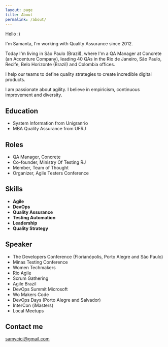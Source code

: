 ```yaml
---
layout: page
title: About
permalink: /about/
---
```


Hello :)

I'm Samanta, I'm working with Quality Assurance since 2012.

Today I'm living in São Paulo (Brazil), where I'm a QA Manager at Concrete (an Accenture Company), leading 40 QAs in the Rio de Janeiro, São Paulo, Recife, Belo Horizonte (Brazil) and Colombia offices.

I help our teams to define quality strategies to create incredible digital products.

I am passionate about agility. I believe in empiricism, continuous improvement and diversity.



## Education

* System Information from Unigranrio
* MBA Quality Assurance from UFRJ

## Roles

* QA Manager, Concrete
* Co-founder, Ministry Of Testing RJ
* Member, Team of Thought
* Organizer, Agile Testers Conference


## Skills

* **Agile**  
* **DevOps**
* **Quality Assurance**   
* **Testing Automation**
* **Leadership**  
* **Quality Strategy**     
    
    
## Speaker


* The Developers Conference (Florianópolis, Porto Alegre and São Paulo)
* Minas Testing Conference
* Women Techmakers
* Rio Agile
* Scrum Gathering
* Agile Brazil
* DevOps Summit Microsoft
* Wo Makers Code
* DevOps Days (Porto Alegre and Salvador)
* InterCon (iMasters)
* Local Meetups

## Contact me

[samycici@gmail.com](mailto:samycici@gmail.com)